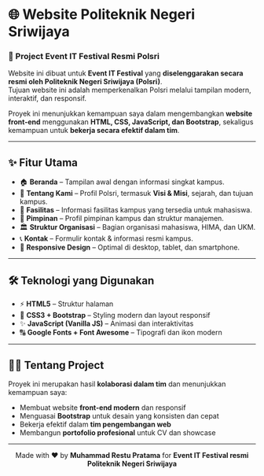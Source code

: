 # 🌐 Website Politeknik Negeri Sriwijaya
### 🎉 Project Event IT Festival Resmi Polsri

Website ini dibuat untuk **Event IT Festival** yang **diselenggarakan secara resmi oleh Politeknik Negeri Sriwijaya (Polsri)**.  
Tujuan website ini adalah memperkenalkan Polsri melalui tampilan modern, interaktif, dan responsif.  

Proyek ini menunjukkan kemampuan saya dalam mengembangkan **website front-end** menggunakan **HTML, CSS, JavaScript, dan Bootstrap**, sekaligus kemampuan untuk **bekerja secara efektif dalam tim**.

---

## ✨ Fitur Utama
- 🏠 **Beranda** – Tampilan awal dengan informasi singkat kampus.  
- 🏫 **Tentang Kami** – Profil Polsri, termasuk **Visi & Misi**, sejarah, dan tujuan kampus. 
- 🏢 **Fasilitas** – Informasi fasilitas kampus yang tersedia untuk mahasiswa.  
- 👤 **Pimpinan** – Profil pimpinan kampus dan struktur manajemen.  
- 🏛️ **Struktur Organisasi** – Bagian organisasi mahasiswa, HIMA, dan UKM.  
- 📞 **Kontak** – Formulir kontak & informasi resmi kampus.  
- 📱 **Responsive Design** – Optimal di desktop, tablet, dan smartphone.  

---

## 🛠️ Teknologi yang Digunakan
- ⚡ **HTML5** – Struktur halaman  
- 🎨 **CSS3 + Bootstrap** – Styling modern dan layout responsif  
- ✨ **JavaScript (Vanilla JS)** – Animasi dan interaktivitas  
- 🔠 **Google Fonts + Font Awesome** – Tipografi dan ikon modern  

---

## 👨‍💻 Tentang Project
Proyek ini merupakan hasil **kolaborasi dalam tim** dan menunjukkan kemampuan saya:  
- Membuat website **front-end modern** dan responsif  
- Menguasai **Bootstrap** untuk desain yang konsisten dan cepat  
- Bekerja efektif dalam **tim pengembangan web**  
- Membangun **portofolio profesional** untuk CV dan showcase  

---

<p align="center">
  Made with ❤️ by <b>Muhammad Restu Pratama</b> for <b>Event IT Festival resmi Politeknik Negeri Sriwijaya</b>
</p>
